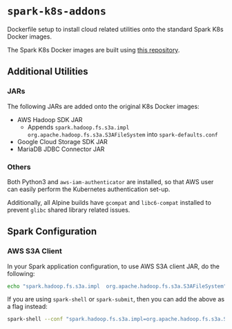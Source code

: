 # `spark-k8s-addons`

Dockerfile setup to install cloud related utilities onto the standard Spark K8s
Docker images.

The Spark K8s Docker images are built using
[this repository](https://github.com/guangie88/spark-k8s).

## Additional Utilities

### JARs

The following JARs are added onto the original K8s Docker images:

- AWS Hadoop SDK JAR
  - Appends `spark.hadoop.fs.s3a.impl org.apache.hadoop.fs.s3a.S3AFileSystem`
    into `spark-defaults.conf`
- Google Cloud Storage SDK JAR
- MariaDB JDBC Connector JAR

### Others

Both Python3 and `aws-iam-authenticator` are installed, so that AWS user can
easily perform the Kubernetes authentication set-up.

Additionally, all Alpine builds have `gcompat` and `libc6-compat` installed to
prevent `glibc` shared library related issues.

## Spark Configuration

### AWS S3A Client

In your Spark application configuration, to use AWS S3A client JAR, do the
following:

```bash
echo "spark.hadoop.fs.s3a.impl  org.apache.hadoop.fs.s3a.S3AFileSystem" >> ${SPARK_HOME}/conf/spark-defaults.conf; \
```

If you are using `spark-shell` or `spark-submit`, then you can add the above as
a flag instead:

```bash
spark-shell --conf "spark.hadoop.fs.s3a.impl=org.apache.hadoop.fs.s3a.S3AFileSystem"
```
